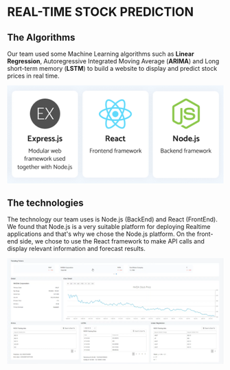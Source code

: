 # REAL-TIME STOCK PREDICTION

## The Algorithms

Our team used some Machine Learning algorithms such as <strong>Linear Regression</strong>, Autoregressive Integrated Moving Average (<strong>ARIMA</strong>) and Long short-term memory (<strong>LSTM</strong>) to build a website to display and predict stock prices in real time.

![alt text](https://github.com/nguyentranhaduc/real-time-stock-prediction/blob/main/images/tech_stack.png?raw=true)

## The technologies

The technology our team uses is Node.js (BackEnd) and React (FrontEnd). We found that Node.js is a very suitable platform for deploying Realtime applications and that's why we chose the Node.js platform. On the front-end side, we chose to use the React framework to make API calls and display relevant information and forecast results.

![alt text](https://github.com/nguyentranhaduc/real-time-stock-prediction/blob/main/images/home_screen.png?raw=true)
